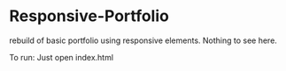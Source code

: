 # Responsive-Portfolio

rebuild of basic portfolio using responsive elements.
Nothing to see here. 

To run:
Just open index.html
